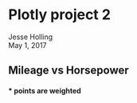 # Plotly project 2
Jesse Holling  
May 1, 2017  



## Mileage vs Horsepower
#### * points are weighted



<!--html_preserve--><div id="d184c8b31d4" style="width:720px;height:432px;" class="plotly html-widget"></div>
<script type="application/json" data-for="d184c8b31d4">{"x":{"visdat":{"d183ff253f4":["function () ","plotlyVisDat"],"d1870c43580":["function () ","data"],"d1822ee383e":["function () ","data"],"d186a3758b9":["function () ","data"]},"cur_data":"d183ff253f4","attrs":{"d183ff253f4":{"x":{},"y":{},"color":{},"size":{},"alpha":1,"sizes":[10,100],"type":"scatter","mode":"markers"}},"layout":{"margin":{"b":40,"l":60,"t":25,"r":10},"annotations":[{"text":"High mileage","x":33.9,"y":65},{"text":"High Horsepower","x":15,"y":335},{"text":"Heavy Weight","x":10.4,"y":215}],"xaxis":{"domain":[0,1],"title":"mpg"},"yaxis":{"domain":[0,1],"title":"hp"},"hovermode":"closest","showlegend":false,"legend":{"y":0.5,"yanchor":"top"}},"source":"A","config":{"modeBarButtonsToAdd":[{"name":"Collaborate","icon":{"width":1000,"ascent":500,"descent":-50,"path":"M487 375c7-10 9-23 5-36l-79-259c-3-12-11-23-22-31-11-8-22-12-35-12l-263 0c-15 0-29 5-43 15-13 10-23 23-28 37-5 13-5 25-1 37 0 0 0 3 1 7 1 5 1 8 1 11 0 2 0 4-1 6 0 3-1 5-1 6 1 2 2 4 3 6 1 2 2 4 4 6 2 3 4 5 5 7 5 7 9 16 13 26 4 10 7 19 9 26 0 2 0 5 0 9-1 4-1 6 0 8 0 2 2 5 4 8 3 3 5 5 5 7 4 6 8 15 12 26 4 11 7 19 7 26 1 1 0 4 0 9-1 4-1 7 0 8 1 2 3 5 6 8 4 4 6 6 6 7 4 5 8 13 13 24 4 11 7 20 7 28 1 1 0 4 0 7-1 3-1 6-1 7 0 2 1 4 3 6 1 1 3 4 5 6 2 3 3 5 5 6 1 2 3 5 4 9 2 3 3 7 5 10 1 3 2 6 4 10 2 4 4 7 6 9 2 3 4 5 7 7 3 2 7 3 11 3 3 0 8 0 13-1l0-1c7 2 12 2 14 2l218 0c14 0 25-5 32-16 8-10 10-23 6-37l-79-259c-7-22-13-37-20-43-7-7-19-10-37-10l-248 0c-5 0-9-2-11-5-2-3-2-7 0-12 4-13 18-20 41-20l264 0c5 0 10 2 16 5 5 3 8 6 10 11l85 282c2 5 2 10 2 17 7-3 13-7 17-13z m-304 0c-1-3-1-5 0-7 1-1 3-2 6-2l174 0c2 0 4 1 7 2 2 2 4 4 5 7l6 18c0 3 0 5-1 7-1 1-3 2-6 2l-173 0c-3 0-5-1-8-2-2-2-4-4-4-7z m-24-73c-1-3-1-5 0-7 2-2 3-2 6-2l174 0c2 0 5 0 7 2 3 2 4 4 5 7l6 18c1 2 0 5-1 6-1 2-3 3-5 3l-174 0c-3 0-5-1-7-3-3-1-4-4-5-6z"},"click":"function(gd) { \n        // is this being viewed in RStudio?\n        if (location.search == '?viewer_pane=1') {\n          alert('To learn about plotly for collaboration, visit:\\n https://cpsievert.github.io/plotly_book/plot-ly-for-collaboration.html');\n        } else {\n          window.open('https://cpsievert.github.io/plotly_book/plot-ly-for-collaboration.html', '_blank');\n        }\n      }"}],"cloud":false},"data":[{"x":[21,21,22.8,21.4,18.7,18.1,14.3,24.4,22.8,19.2,17.8,16.4,17.3,15.2,10.4,10.4,14.7,32.4,30.4,33.9,21.5,15.5,15.2,13.3,19.2,27.3,26,30.4,15.8,19.7,15,21.4],"y":[110,110,93,110,175,105,245,62,95,123,123,180,180,180,205,215,230,66,52,65,97,150,150,245,175,66,91,113,264,175,335,109],"type":"scatter","mode":"markers","marker":{"size":[35.4743032472513,41.3423676809,28.5706980311941,49.1664535924316,54.3441575044746,54.8043978522117,57.335719764766,48.5911531577602,47.6706724622859,54.3441575044746,54.3441575044746,68.8417284581948,61.0176425466633,62.1682434160061,95.9959089746868,100,98.1820506264382,25.8092559447712,12.3472257734595,17.4098695985681,31.9074405522884,56.1851188954232,54.2290974175403,63.5489644592176,63.6640245461519,19.7110713372539,24.4285349015597,10,48.130912810023,38.92610585528,57.335719764766,39.1562260291485],"sizemode":"area","colorbar":{"title":"disp","ticklen":2},"cmin":71.1,"cmax":472,"colorscale":[["0","rgba(68,1,84,1)"],["0.0136567722624096","rgba(69,7,88,1)"],["0.0193938638064355","rgba(69,9,90,1)"],["0.0548453479670741","rgba(71,23,101,1)"],["0.0970732518500041","rgba(72,36,115,1)"],["0.122453645963249","rgba(71,44,122,1)"],["0.124033424794213","rgba(71,44,122,1)"],["0.174295335495136","rgba(68,60,130,1)"],["0.185748732019623","rgba(67,63,131,1)"],["0.209310301820903","rgba(64,70,135,1)"],["0.221751060114742","rgba(62,74,137,1)"],["0.240708406086306","rgba(61,79,138,1)"],["0.312297331005238","rgba(53,98,141,1)"],["0.449052132701422","rgba(38,131,142,1)"],["0.510601147418309","rgba(36,147,139,1)"],["0.552506859565976","rgba(31,157,137,1)"],["0.580631080069843","rgba(38,164,134,1)"],["0.635819406335745","rgba(49,176,126,1)"],["0.697035836035586","rgba(73,189,113,1)"],["0.716887004240459","rgba(83,193,107,1)"],["0.733100523821402","rgba(91,196,103,1)"],["0.861977217926332","rgba(165,218,58,1)"],["0.955516753970234","rgba(225,228,40,1)"],["1","rgba(253,231,37,1)"]],"showscale":false,"color":[160,160,108,258,360,225,360,146.7,140.8,167.6,167.6,275.8,275.8,275.8,472,460,440,78.7,75.7,71.1,120.1,318,304,350,400,79,120.3,95.1,351,145,301,121],"line":{"color":"transparent"}},"xaxis":"x","yaxis":"y","frame":null},{"x":[10.4,33.9],"y":[52,335],"type":"scatter","mode":"markers","opacity":0,"hoverinfo":"none","showlegend":false,"marker":{"colorbar":{"title":"disp","ticklen":2,"len":0.5,"y":1,"lenmode":"fraction","yanchor":"top"},"cmin":71.1,"cmax":472,"colorscale":[["0","rgba(68,1,84,1)"],["0.0136567722624096","rgba(69,7,88,1)"],["0.0193938638064355","rgba(69,9,90,1)"],["0.0548453479670741","rgba(71,23,101,1)"],["0.0970732518500041","rgba(72,36,115,1)"],["0.122453645963249","rgba(71,44,122,1)"],["0.124033424794213","rgba(71,44,122,1)"],["0.174295335495136","rgba(68,60,130,1)"],["0.185748732019623","rgba(67,63,131,1)"],["0.209310301820903","rgba(64,70,135,1)"],["0.221751060114742","rgba(62,74,137,1)"],["0.240708406086306","rgba(61,79,138,1)"],["0.312297331005238","rgba(53,98,141,1)"],["0.449052132701422","rgba(38,131,142,1)"],["0.510601147418309","rgba(36,147,139,1)"],["0.552506859565976","rgba(31,157,137,1)"],["0.580631080069843","rgba(38,164,134,1)"],["0.635819406335745","rgba(49,176,126,1)"],["0.697035836035586","rgba(73,189,113,1)"],["0.716887004240459","rgba(83,193,107,1)"],["0.733100523821402","rgba(91,196,103,1)"],["0.861977217926332","rgba(165,218,58,1)"],["0.955516753970234","rgba(225,228,40,1)"],["1","rgba(253,231,37,1)"]],"showscale":true,"color":[71.1,472]},"xaxis":"x","yaxis":"y","frame":null}],"highlight":{"on":"plotly_click","persistent":false,"dynamic":false,"selectize":false,"opacityDim":0.2,"selected":{"opacity":1}},"base_url":"https://plot.ly"},"evals":["config.modeBarButtonsToAdd.0.click"],"jsHooks":{"render":[{"code":"function(el, x) { var ctConfig = crosstalk.var('plotlyCrosstalkOpts').set({\"on\":\"plotly_click\",\"persistent\":false,\"dynamic\":false,\"selectize\":false,\"opacityDim\":0.2,\"selected\":{\"opacity\":1}}); }","data":null}]}}</script><!--/html_preserve-->
